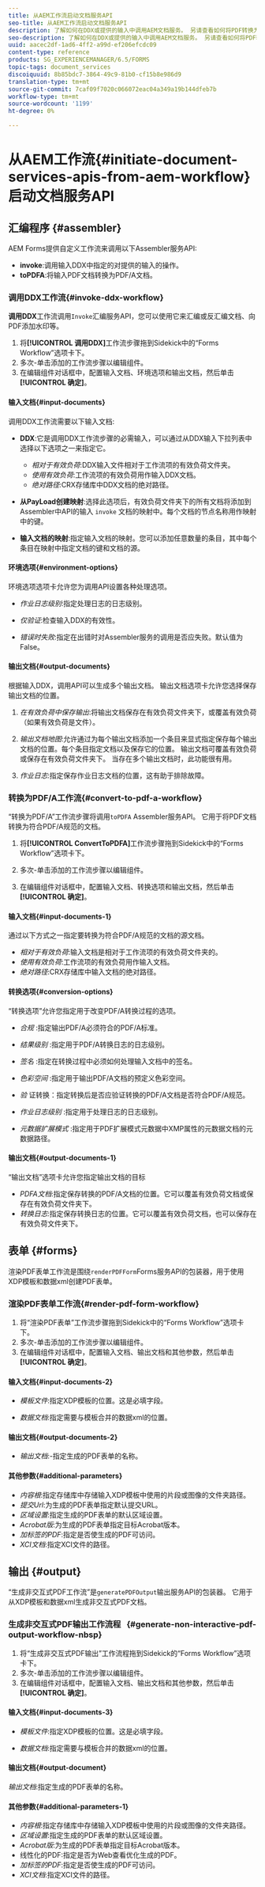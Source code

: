 ```yaml
---
title: 从AEM工作流启动文档服务API
seo-title: 从AEM工作流启动文档服务API
description: 了解如何在DDX或提供的输入中调用AEM文档服务。 另请查看如何将PDF转换为PDF/A
seo-description: 了解如何在DDX或提供的输入中调用AEM文档服务。 另请查看如何将PDF转换为PDF/A
uuid: aacec2df-1ad6-4ff2-a99d-ef206efcdc09
content-type: reference
products: SG_EXPERIENCEMANAGER/6.5/FORMS
topic-tags: document_services
discoiquuid: 8b85bdc7-3864-49c9-81b0-cf15b8e986d9
translation-type: tm+mt
source-git-commit: 7caf09f7020c066072eac04a349a19b144dfeb7b
workflow-type: tm+mt
source-wordcount: '1199'
ht-degree: 0%

---
```



# 从AEM工作流{#initiate-document-services-apis-from-aem-workflow}启动文档服务API

## 汇编程序 {#assembler}

AEM Forms提供自定义工作流来调用以下Assembler服务API:

* **invoke**:调用输入DDX中指定的对提供的输入的操作。
* **toPDFA**:将输入PDF文档转换为PDF/A文档。

### 调用DDX工作流{#invoke-ddx-workflow}

**调用DDX**&#x200B;工作流调用`Invoke`汇编服务API，您可以使用它来汇编或反汇编文档、向PDF添加水印等。

1. 将&#x200B;**[!UICONTROL 调用DDX]**&#x200B;工作流步骤拖到Sidekick中的“Forms Workflow”选项卡下。
1. 多次-单击添加的工作流步骤以编辑组件。
1. 在编辑组件对话框中，配置输入文档、环境选项和输出文档，然后单击&#x200B;**[!UICONTROL 确定]**。

#### 输入文档{#input-documents}

调用DDX工作流需要以下输入文档:

* **DDX**:它是调用DDX工作流步骤的必需输入，可以通过从DDX输入下拉列表中选择以下选项之一来指定它。

   * *相对于有效负荷*:DDX输入文件相对于工作流项的有效负荷文件夹。
   * *使用有效负荷*:工作流项的有效负荷用作输入DDX文档。
   * *绝对路径*:CRX存储库中DDX文档的绝对路径。

* **从PayLoad创建映射**:选择此选项后，有效负荷文件夹下的所有文档将添加到Assembler中API的输入 `invoke` 文档的映射中。每个文档的节点名称用作映射中的键。

* **输入文档的映射**:指定输入文档的映射。您可以添加任意数量的条目，其中每个条目在映射中指定文档的键和文档的源。

#### 环境选项{#environment-options}

环境选项选项卡允许您为调用API设置各种处理选项。

* *作业日志级别*:指定处理日志的日志级别。
* *仅验证*:检查输入DDX的有效性。

* *错误时失败*:指定在出错时对Assembler服务的调用是否应失败。默认值为False。

#### 输出文档{#output-documents}

根据输入DDX，调用API可以生成多个输出文档。 输出文档选项卡允许您选择保存输出文档的位置。

1. *在有效负荷中保存输出*:将输出文档保存在有效负荷文件夹下，或覆盖有效负荷（如果有效负荷是文件）。
1. *输出文档地图*:允许通过为每个输出文档添加一个条目来显式指定保存每个输出文档的位置。每个条目指定文档以及保存它的位置。 输出文档可覆盖有效负荷或保存在有效负荷文件夹下。 当存在多个输出文档时，此功能很有用。

1. *作业日志*:指定保存作业日志文档的位置，这有助于排除故障。

### 转换为PDF/A工作流{#convert-to-pdf-a-workflow}

“转换为PDF/A”工作流步骤将调用`toPDFA` Assembler服务API。 它用于将PDF文档转换为符合PDF/A规范的文档。

1. 将&#x200B;**[!UICONTROL ConvertToPDFA]**&#x200B;工作流步骤拖到Sidekick中的“Forms Workflow”选项卡下。

1. 多次-单击添加的工作流步骤以编辑组件。
1. 在编辑组件对话框中，配置输入文档、转换选项和输出文档，然后单击&#x200B;**[!UICONTROL 确定]**。

#### 输入文档{#input-documents-1}

通过以下方式之一指定要转换为符合PDF/A规范的文档的源文档。

* *相对于有效负荷*:输入文档是相对于工作流项的有效负荷文件夹的。
* *使用有效负荷*:工作流项的有效负荷用作输入文档。
* *绝对路径*:CRX存储库中输入文档的绝对路径。

#### 转换选项{#conversion-options}

“转换选项”允许您指定用于改变PDF/A转换过程的选项。

* *合规* :指定输出PDF/A必须符合的PDF/A标准。
* *结果级别* :指定用于PDF/A转换日志的日志级别。
* *签名* :指定在转换过程中必须如何处理输入文档中的签名。
* *色彩空间* :指定用于输出PDF/A文档的预定义色彩空间。
* *验* 证转换：指定转换后是否应验证转换的PDF/A文档是否符合PDF/A规范。
* *作业日志级别* :指定用于处理日志的日志级别。

* *元数据扩展模式* :指定用于PDF扩展模式元数据中XMP属性的元数据文档的元数据路径。

#### 输出文档{#output-documents-1}

“输出文档”选项卡允许您指定输出文档的目标

* *PDFA文档*:指定保存转换的PDF/A文档的位置。它可以覆盖有效负荷文档或保存在有效负荷文件夹下。
* *转换日志*:指定保存转换日志的位置。它可以覆盖有效负荷文档，也可以保存在有效负荷文件夹下。

## 表单 {#forms}

渲染PDF表单工作流是围绕`renderPDFForm`Forms服务API的包装器，用于使用XDP模板和数据xml创建PDF表单。

### 渲染PDF表单工作流{#render-pdf-form-workflow}

1. 将“渲染PDF表单”工作流步骤拖到Sidekick中的“Forms Workflow”选项卡下。
1. 多次-单击添加的工作流步骤以编辑组件。
1. 在编辑组件对话框中，配置输入文档、输出文档和其他参数，然后单击&#x200B;**[!UICONTROL 确定]**。

#### 输入文档{#input-documents-2}

* *模板文件*:指定XDP模板的位置。这是必填字段。

* *数据文档*:指定需要与模板合并的数据xml的位置。

#### 输出文档{#output-documents-2}

* *输出文档*:-指定生成的PDF表单的名称。

#### 其他参数{#additional-parameters}

* *内容根*:指定存储库中存储输入XDP模板中使用的片段或图像的文件夹路径。
* *提交Url*:为生成的PDF表单指定默认提交URL。
* *区域设置*:指定生成的PDF表单的默认区域设置。
* *Acrobat版*:为生成的PDF表单指定目标Acrobat版本。
* *加标签的PDF*:指定是否使生成的PDF可访问。
* *XCI文档*:指定XCI文件的路径。

## 输出 {#output}

“生成非交互式PDF工作流”是`generatePDFOutput`输出服务API的包装器。 它用于从XDP模板和数据xml生成非交互式PDF文档。

### 生成非交互式PDF输出工作流程   {#generate-non-interactive-pdf-output-workflow-nbsp}

1. 将“生成非交互式PDF输出”工作流程拖到Sidekick的“Forms Workflow”选项卡下。
1. 多次-单击添加的工作流步骤以编辑组件。
1. 在编辑组件对话框中，配置输入文档、输出文档和其他参数，然后单击&#x200B;**[!UICONTROL 确定]**。

#### 输入文档{#input-documents-3}

* *模板文件*:指定XDP模板的位置。这是必填字段。

* *数据文档*:指定需要与模板合并的数据xml的位置。

#### 输出文档{#output-document}

*输出文档*:指定生成的PDF表单的名称。

#### 其他参数{#additional-parameters-1}

* *内容根*:指定存储库中存储输入XDP模板中使用的片段或图像的文件夹路径。
* *区域设置*:指定生成的PDF表单的默认区域设置。
* *Acrobat版*:为生成的PDF表单指定目标Acrobat版本。
* 线性化的PDF:指定是否为Web查看优化生成的PDF。
* *加标签的PDF*:指定是否使生成的PDF可访问。
* *XCI文档*:指定XCI文件的路径。

